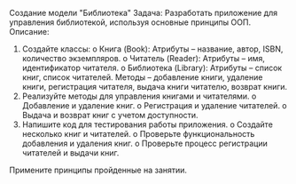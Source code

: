 Создание модели "Библиотека"
Задача: Разработать приложение для управления библиотекой, используя основные принципы ООП.
Описание:
1.	Создайте классы:
o	Книга (Book): Атрибуты – название, автор, ISBN, количество экземпляров.
o	Читатель (Reader): Атрибуты – имя, идентификатор читателя.
o	Библиотека (Library): Атрибуты – список книг, список читателей. Методы – добавление книги, удаление книги, регистрация читателя, выдача книги читателю, возврат книги.
2.	Реализуйте методы для управления книгами и читателями.
o	Добавление и удаление книг.
o	Регистрация и удаление читателей.
o	Выдача и возврат книг с учетом доступности.
3.	Напишите код для тестирования работы приложения.
o	Создайте несколько книг и читателей.
o	Проверьте функциональность добавления и удаления книг.
o	Проверьте процесс регистрации читателей и выдачи книг.

Примените принципы пройденные на занятии.
